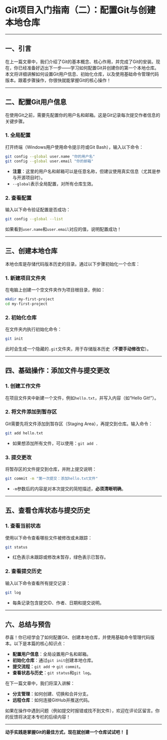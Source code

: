 # Git项目入门指南（二）：配置Git与创建本地仓库

---

## 一、引言  
在上一篇文章中，我们介绍了Git的基本概念、核心作用，并完成了Git的安装。现在，你已经准备好迈出下一步——学习如何配置Git并创建你的第一个本地仓库。本文将详细讲解如何设置Git用户信息、初始化仓库，以及使用基础命令管理代码版本。跟着步骤操作，你很快就能掌握Git的核心操作！

---

## 二、配置Git用户信息  
在使用Git之前，需要先配置你的用户名和邮箱。这是Git记录每次提交作者信息的关键步骤。  

### 1. 全局配置  
打开终端（Windows用户使用命令提示符或Git Bash），输入以下命令：  
```bash
git config --global user.name "你的用户名"
git config --global user.email "你的邮箱"
```  
- **注意**：这里的用户名和邮箱可以是任意名称，但建议使用真实信息（尤其是参与开源项目时）。  
- `--global`表示全局配置，对所有仓库生效。  

### 2. 查看配置  
输入以下命令验证配置是否成功：  
```bash
git config --global --list
```  
如果看到`user.name`和`user.email`对应的值，说明配置成功！  

---

## 三、创建本地仓库  
本地仓库是存储代码版本历史的目录。通过以下步骤初始化一个仓库：  

### 1. 新建项目文件夹  
在电脑上创建一个空文件夹作为项目根目录，例如：  
```bash
mkdir my-first-project
cd my-first-project
```  

### 2. 初始化仓库  
在文件夹内执行初始化命令：  
```bash
git init
```  
此时会生成一个隐藏的`.git`文件夹，用于存储版本历史（**不要手动修改它**）。  

---

## 四、基础操作：添加文件与提交更改  
### 1. 创建工作文件  
在项目文件夹中新建一个文件，例如`hello.txt`，并写入内容（如“Hello Git!”）。  

### 2. 将文件添加到暂存区  
Git需要先将文件添加到暂存区（Staging Area），再提交到仓库。输入命令：  
```bash
git add hello.txt
```  
- 如果想添加所有文件，可以使用：`git add .`  

### 3. 提交更改  
将暂存区的文件提交到仓库，并附上提交说明：  
```bash
git commit -m "第一次提交：添加hello.txt文件"
```  
- `-m`参数后的内容是对本次提交的简短描述，**必须清晰明确**。  

---

## 五、查看仓库状态与提交历史  
### 1. 查看当前状态  
使用以下命令查看哪些文件被修改或未跟踪：  
```bash
git status
```  
- 红色表示未跟踪或修改未暂存，绿色表示已暂存。  

### 2. 查看提交历史  
输入以下命令查看所有提交记录：  
```bash
git log
```  
- 每条记录包含提交ID、作者、日期和提交说明。  

---

## 六、总结与预告  
恭喜！你已经学会了如何配置Git、创建本地仓库，并使用基础命令管理代码版本。以下是本篇的核心知识点：  
- **配置用户信息**：全局设置用户名和邮箱。  
- **初始化仓库**：通过`git init`创建本地仓库。  
- **提交流程**：`git add` → `git commit`。  
- **查看状态与历史**：`git status`和`git log`。  

在下一篇文章中，我们将深入讲解：  
- **分支管理**：如何创建、切换和合并分支。  
- **远程仓库**：如何连接GitHub并推送代码。  

如果在操作中遇到问题（例如提交时报错或找不到文件），欢迎在评论区留言。你的反馈将决定本专栏的后续内容！  

---  
**动手实践是掌握Git的最佳方式，现在就创建一个仓库试试吧！** 🚀
